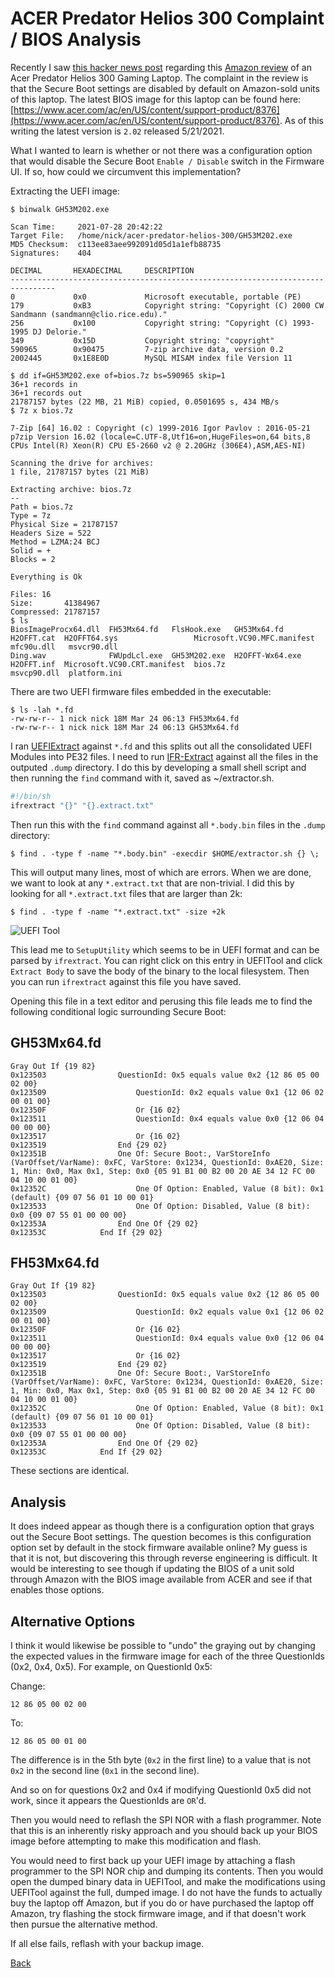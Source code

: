# ACER Predator Helios 300 Complaint / BIOS Analysis

Recently I saw [this hacker news post](https://news.ycombinator.com/item?id=27703014) regarding this [Amazon review](https://www.amazon.com/gp/customer-reviews/RKILN7HFLF4CS/) of an Acer Predator Helios 300 Gaming Laptop.  The complaint in the review is that the Secure Boot settings are disabled by default on Amazon-sold units of this laptop. The latest BIOS image for this laptop can be found here: [https://www.acer.com/ac/en/US/content/support-product/8376](https://www.acer.com/ac/en/US/content/support-product/8376). As of this writing the latest version is `2.02` released 5/21/2021.

What I wanted to learn is whether or not there was a configuration option that would disable the Secure Boot `Enable / Disable` switch in the Firmware UI. If so, how could we circumvent this implementation? 

Extracting the UEFI image:

```
$ binwalk GH53M202.exe

Scan Time:     2021-07-28 20:42:22
Target File:   /home/nick/acer-predator-helios-300/GH53M202.exe
MD5 Checksum:  c113ee83aee992091d05d1a1efb88735
Signatures:    404

DECIMAL       HEXADECIMAL     DESCRIPTION
--------------------------------------------------------------------------------
0             0x0             Microsoft executable, portable (PE)
179           0xB3            Copyright string: "Copyright (C) 2000 CW Sandmann (sandmann@clio.rice.edu)."
256           0x100           Copyright string: "Copyright (C) 1993-1995 DJ Delorie."
349           0x15D           Copyright string: "copyright"
590965        0x90475         7-zip archive data, version 0.2
2002445       0x1E8E0D        MySQL MISAM index file Version 11

$ dd if=GH53M202.exe of=bios.7z bs=590965 skip=1
36+1 records in
36+1 records out
21787157 bytes (22 MB, 21 MiB) copied, 0.0501695 s, 434 MB/s
$ 7z x bios.7z

7-Zip [64] 16.02 : Copyright (c) 1999-2016 Igor Pavlov : 2016-05-21
p7zip Version 16.02 (locale=C.UTF-8,Utf16=on,HugeFiles=on,64 bits,8 CPUs Intel(R) Xeon(R) CPU E5-2660 v2 @ 2.20GHz (306E4),ASM,AES-NI)

Scanning the drive for archives:
1 file, 21787157 bytes (21 MiB)

Extracting archive: bios.7z
--
Path = bios.7z
Type = 7z
Physical Size = 21787157
Headers Size = 522
Method = LZMA:24 BCJ
Solid = +
Blocks = 2

Everything is Ok

Files: 16
Size:       41384967
Compressed: 21787157
$ ls
BiosImageProcx64.dll  FH53Mx64.fd   FlsHook.exe   GH53Mx64.fd      H2OFFT.cat  H2OFFT64.sys                 Microsoft.VC90.MFC.manifest  mfc90u.dll   msvcr90.dll
Ding.wav              FWUpdLcl.exe  GH53M202.exe  H2OFFT-Wx64.exe  H2OFFT.inf  Microsoft.VC90.CRT.manifest  bios.7z                      msvcp90.dll  platform.ini
```

There are two UEFI firmware files embedded in the executable:

```
$ ls -lah *.fd
-rw-rw-r-- 1 nick nick 18M Mar 24 06:13 FH53Mx64.fd
-rw-rw-r-- 1 nick nick 18M Mar 24 06:13 GH53Mx64.fd
```

I ran [UEFIExtract](https://github.com/LongSoft/UEFITool/releases/tag/A58) against `*.fd` and this splits out all the consolidated UEFI Modules into PE32 files.  I need to run [IFR-Extract](https://github.com/LongSoft/Universal-IFR-Extractor/releases/tag/0.3.7) against all the files in the outputed `.dump` directory.  I do this by developing a small shell script and then running the `find` command with it, saved as ~/extractor.sh.

```bash
#!/bin/sh
ifrextract "{}" "{}.extract.txt"
```

Then run this with the `find` command against all `*.body.bin` files in the `.dump` directory:

```
$ find . -type f -name "*.body.bin" -execdir $HOME/extractor.sh {} \;
```

This will output many lines, most of which are errors. When we are done, we want to look at any `*.extract.txt` that are non-trivial.  I did this by looking for all `*.extract.txt` files that are larger than 2k:

```
$ find . -type f -name "*.extract.txt" -size +2k
```

![UEFI Tool]("images/0055/uefitool.PNG "UEFI Tool Screenshot")

This lead me to `SetupUtility` which seems to be in UEFI format and can be parsed by `ifrextract`. You can right click on this entry in UEFITool and click `Extract Body` to save the body of the binary to the local filesystem.  Then you can run `ifrextract` against this file you have saved.  

Opening this file in a text editor and perusing this file leads me to find the following conditional logic surrounding Secure Boot:

## GH53Mx64.fd
```
Gray Out If {19 82}
0x123503 				QuestionId: 0x5 equals value 0x2 {12 86 05 00 02 00}
0x123509 					QuestionId: 0x2 equals value 0x1 {12 06 02 00 01 00}
0x12350F 					Or {16 02}
0x123511 					QuestionId: 0x4 equals value 0x0 {12 06 04 00 00 00}
0x123517 					Or {16 02}
0x123519 				End {29 02}
0x12351B 				One Of: Secure Boot:, VarStoreInfo (VarOffset/VarName): 0xFC, VarStore: 0x1234, QuestionId: 0xAE20, Size: 1, Min: 0x0, Max 0x1, Step: 0x0 {05 91 B1 00 B2 00 20 AE 34 12 FC 00 04 10 00 01 00}
0x12352C 					One Of Option: Enabled, Value (8 bit): 0x1 (default) {09 07 56 01 10 00 01}
0x123533 					One Of Option: Disabled, Value (8 bit): 0x0 {09 07 55 01 00 00 00}
0x12353A 				End One Of {29 02}
0x12353C 			End If {29 02}
```

## FH53Mx64.fd

```
Gray Out If {19 82}
0x123503 				QuestionId: 0x5 equals value 0x2 {12 86 05 00 02 00}
0x123509 					QuestionId: 0x2 equals value 0x1 {12 06 02 00 01 00}
0x12350F 					Or {16 02}
0x123511 					QuestionId: 0x4 equals value 0x0 {12 06 04 00 00 00}
0x123517 					Or {16 02}
0x123519 				End {29 02}
0x12351B 				One Of: Secure Boot:, VarStoreInfo (VarOffset/VarName): 0xFC, VarStore: 0x1234, QuestionId: 0xAE20, Size: 1, Min: 0x0, Max 0x1, Step: 0x0 {05 91 B1 00 B2 00 20 AE 34 12 FC 00 04 10 00 01 00}
0x12352C 					One Of Option: Enabled, Value (8 bit): 0x1 (default) {09 07 56 01 10 00 01}
0x123533 					One Of Option: Disabled, Value (8 bit): 0x0 {09 07 55 01 00 00 00}
0x12353A 				End One Of {29 02}
0x12353C 			End If {29 02}
```

These sections are identical.  

## Analysis

It does indeed appear as though there is a configuration option that grays out the Secure Boot settings. The question becomes is this configuration option set by default in the stock firmware available online? My guess is that it is not, but discovering this through reverse engineering is difficult.  It would be interesting to see though if updating the BIOS of a unit sold through Amazon with the BIOS image available from ACER and see if that enables those options.

## Alternative Options

I think it would likewise be possible to "undo" the graying out by changing the expected values in the firmware image for each of the three QuestionIds (0x2, 0x4, 0x5). For example, on QuestionId 0x5:

Change:
```
12 86 05 00 02 00
```

To:

```
12 86 05 00 01 00
```

The difference is in the 5th byte (`0x2` in the first line) to a value that is not `0x2` in the second line (`0x1` in the second line).

And so on for questions 0x2 and 0x4 if modifying QuestionId 0x5 did not work, since it appears the QuestionIds are `OR`'d.

Then you would need to reflash the SPI NOR with a flash programmer. Note that this is an inherently risky approach and you should back up your BIOS image before attempting to make this modification and flash. 

You would need to first back up your UEFI image by attaching a flash programmer to the SPI NOR chip and dumping its contents.  Then you would open the dumped binary data in UEFITool, and make the modifications using UEFITool against the full, dumped image.  I do not have the funds to actually buy the laptop off Amazon, but if you do or have purchased the laptop off Amazon, try flashing the stock firmware image, and if that doesn't work then pursue the alternative method.

If all else fails, reflash with your backup image.

[Back](/)